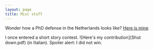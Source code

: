 ```yaml
---
layout: page
title: Misc stuff
---
```


Wonder how a PhD defense in the Netherlands looks like? [Here is mine](/defense).

I once entered a short story contest. ![Here's my contribution](Shut down.pdf) (in Italian). Spoiler alert: I did not win.

